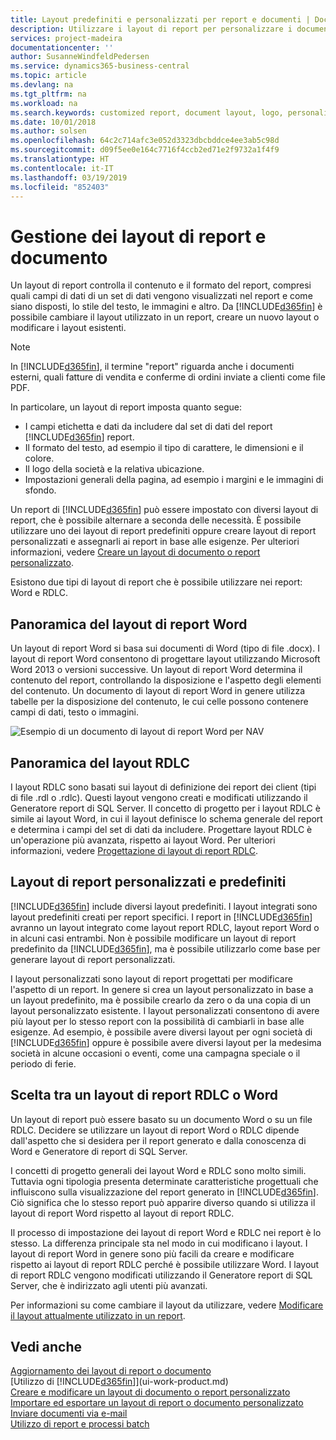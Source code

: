 ```yaml
---
title: Layout predefiniti e personalizzati per report e documenti | Documenti Microsoft
description: Utilizzare i layout di report per personalizzare i documenti, ad esempio, per personalizzare il carattere, il logo o le impostazioni della pagina di file PDF da inviare ai clienti.
services: project-madeira
documentationcenter: ''
author: SusanneWindfeldPedersen
ms.service: dynamics365-business-central
ms.topic: article
ms.devlang: na
ms.tgt_pltfrm: na
ms.workload: na
ms.search.keywords: customized report, document layout, logo, personalize
ms.date: 10/01/2018
ms.author: solsen
ms.openlocfilehash: 64c2c714afc3e052d3323dbcbddce4ee3ab5c98d
ms.sourcegitcommit: d09f5ee0e164c7716f4ccb2ed71e2f9732a1f4f9
ms.translationtype: HT
ms.contentlocale: it-IT
ms.lasthandoff: 03/19/2019
ms.locfileid: "852403"
---
```

# <a name="managing-report-and-document-layouts"></a>Gestione dei layout di report e documento
Un layout di report controlla il contenuto e il formato del report, compresi quali campi di dati di un set di dati vengono visualizzati nel report e come siano disposti, lo stile del testo, le immagini e altro. Da [!INCLUDE[d365fin](includes/d365fin_md.md)] è possibile cambiare il layout utilizzato in un report, creare un nuovo layout o modificare i layout esistenti.

> [!NOTE]  
>   In [!INCLUDE[d365fin](includes/d365fin_md.md)], il termine "report" riguarda anche i documenti esterni, quali fatture di vendita e conferme di ordini inviate a clienti come file PDF.

In particolare, un layout di report imposta quanto segue:

* I campi etichetta e dati da includere dal set di dati del report [!INCLUDE[d365fin](includes/d365fin_md.md)] report.
* Il formato del testo, ad esempio il tipo di carattere, le dimensioni e il colore.
* Il logo della società e la relativa ubicazione.
* Impostazioni generali della pagina, ad esempio i margini e le immagini di sfondo.

Un report di [!INCLUDE[d365fin](includes/d365fin_md.md)] può essere impostato con diversi layout di report, che è possibile alternare a seconda delle necessità. È possibile utilizzare uno dei layout di report predefiniti oppure creare layout di report personalizzati e assegnarli ai report in base alle esigenze. Per ulteriori informazioni, vedere [Creare un layout di documento o report personalizzato](ui-how-create-custom-report-layout.md).

Esistono due tipi di layout di report che è possibile utilizzare nei report: Word e RDLC.

## <a name="word-report-layout-overview"></a>Panoramica del layout di report Word
Un layout di report Word si basa sui documenti di Word (tipo di file .docx). I layout di report Word consentono di progettare layout utilizzando Microsoft Word 2013 o versioni successive. Un layout di report Word determina il contenuto del report, controllando la disposizione e l'aspetto degli elementi del contenuto. Un documento di layout di report Word in genere utilizza tabelle per la disposizione del contenuto, le cui celle possono contenere campi di dati, testo o immagini.

 ![Esempio di un documento di layout di report Word per NAV](media/nav_wordreportlayout_edit_in_word_example.png "NAV_WordReportLayout_Edit_In_Word_Example")  

## <a name="rdlc-layout-overview"></a>Panoramica del layout RDLC
I layout RDLC sono basati sui layout di definizione dei report dei client (tipi di file .rdl o .rdlc). Questi layout vengono creati e modificati utilizzando il Generatore report di SQL Server. Il concetto di progetto per i layout RDLC è simile ai layout Word, in cui il layout definisce lo schema generale del report e determina i campi del set di dati da includere. Progettare layout RDLC è un'operazione più avanzata, rispetto ai layout Word. Per ulteriori informazioni, vedere [Progettazione di layout di report RDLC](/dynamics-nav/Designing-RDLC-Report-Layouts).

## <a name="built-in-and-custom-report-layouts"></a>Layout di report personalizzati e predefiniti
[!INCLUDE[d365fin](includes/d365fin_md.md)] include diversi layout predefiniti. I layout integrati sono layout predefiniti creati per report specifici. I report in [!INCLUDE[d365fin](includes/d365fin_md.md)] avranno un layout integrato come layout report RDLC, layout report Word o in alcuni casi entrambi. Non è possibile modificare un layout di report predefinito da [!INCLUDE[d365fin](includes/d365fin_md.md)], ma è possibile utilizzarlo come base per generare layout di report personalizzati.

I layout personalizzati sono layout di report progettati per modificare l'aspetto di un report. In genere si crea un layout personalizzato in base a un layout predefinito, ma è possibile crearlo da zero o da una copia di un layout personalizzato esistente. I layout personalizzati consentono di avere più layout per lo stesso report con la possibilità di cambiarli in base alle esigenze. Ad esempio, è possibile avere diversi layout per ogni società di [!INCLUDE[d365fin](includes/d365fin_md.md)] oppure è possibile avere diversi layout per la medesima società in alcune occasioni o eventi, come una campagna speciale o il periodo di ferie.

## <a name="deciding-whether-to-use-a-word-or-rdlc-report-layout"></a>Scelta tra un layout di report RDLC o Word
Un layout di report può essere basato su un documento Word o su un file RDLC. Decidere se utilizzare un layout di report Word o RDLC dipende dall'aspetto che si desidera per il report generato e dalla conoscenza di Word e Generatore di report di SQL Server.

I concetti di progetto generali dei layout Word e RDLC sono molto simili. Tuttavia ogni tipologia presenta determinate caratteristiche progettuali che influiscono sulla visualizzazione del report generato in [!INCLUDE[d365fin](includes/d365fin_md.md)]. Ciò significa che lo stesso report può apparire diverso quando si utilizza il layout di report Word rispetto al layout di report RDLC.

Il processo di impostazione dei layout di report Word e RDLC nei report è lo stesso. La differenza principale sta nel modo in cui modificano i layout. I layout di report Word in genere sono più facili da creare e modificare rispetto ai layout di report RDLC perché è possibile utilizzare Word. I layout di report RDLC vengono modificati utilizzando il Generatore report di SQL Server, che è indirizzato agli utenti più avanzati.

Per informazioni su come cambiare il layout da utilizzare, vedere [Modificare il layout attualmente utilizzato in un report](ui-how-change-layout-currently-used-report.md).

## <a name="see-also"></a>Vedi anche
[Aggiornamento dei layout di report o documento](ui-update-report-layouts.md)  
[Utilizzo di [!INCLUDE[d365fin](includes/d365fin_md.md)]](ui-work-product.md)  
[Creare e modificare un layout di documento o report personalizzato](ui-how-create-custom-report-layout.md)  
[Importare ed esportare un layout di report o documento personalizzato](ui-how-import-and-export-report-layout.md)  
[Inviare documenti via e-mail](ui-how-send-documents-email.md)  
[Utilizzo di report e processi batch](ui-work-report.md)  
